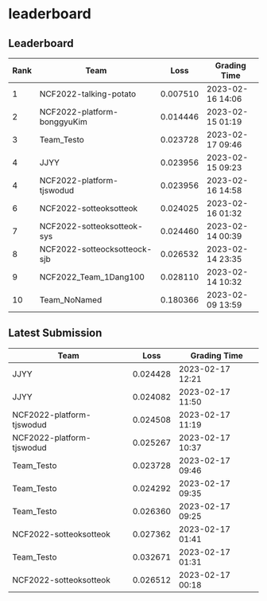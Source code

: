 
# leaderboard
## Leaderboard
|Rank|Team|Loss|Grading Time|
|----|----|----|------------|
|1|NCF2022-talking-potato|0.007510|2023-02-16 14:06|
|2|NCF2022-platform-bonggyuKim|0.014446|2023-02-15 01:19|
|3|Team_Testo|0.023728|2023-02-17 09:46|
|4|JJYY|0.023956|2023-02-15 09:23|
|4|NCF2022-platform-tjswodud|0.023956|2023-02-16 14:58|
|6|NCF2022-sotteoksotteok|0.024025|2023-02-16 01:32|
|7|NCF2022-sotteoksotteok-sys|0.024460|2023-02-14 00:39|
|8|NCF2022-sotteocksotteock-sjb|0.026532|2023-02-14 23:35|
|9|NCF2022_Team_1Dang100|0.028110|2023-02-14 10:32|
|10|Team_NoNamed|0.180366|2023-02-09 13:59|

## Latest Submission
|Team|Loss|Grading Time|
|----|----|------------|
|JJYY|0.024428|2023-02-17 12:21|
|JJYY|0.024082|2023-02-17 11:50|
|NCF2022-platform-tjswodud|0.024508|2023-02-17 11:19|
|NCF2022-platform-tjswodud|0.025267|2023-02-17 10:37|
|Team_Testo|0.023728|2023-02-17 09:46|
|Team_Testo|0.024292|2023-02-17 09:35|
|Team_Testo|0.026360|2023-02-17 09:25|
|NCF2022-sotteoksotteok|0.027362|2023-02-17 01:41|
|Team_Testo|0.032671|2023-02-17 01:31|
|NCF2022-sotteoksotteok|0.026512|2023-02-17 00:18|

